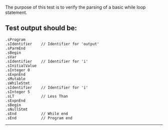 The purpose of this test is to verify the parsing of a basic while loop statement.

Test output should be:
-----------------------
```
.sProgram
.sIdentifier    // Identifier for 'output'
.sParmEnd
.sBegin
.sVar
.sIdentifier    // Identifier for 'i'
.sInitialValue
.sInteger 0
.sExpnEnd
.sMutable
.sWhileStmt
.sIdentifier    // Identifier for 'i'
.sInteger 5
.sLT            // Less Than
.sExpnEnd
.sBegin
.sNullStmt
.sEnd           // While end
.sEnd           // Program end
```
-----------------------